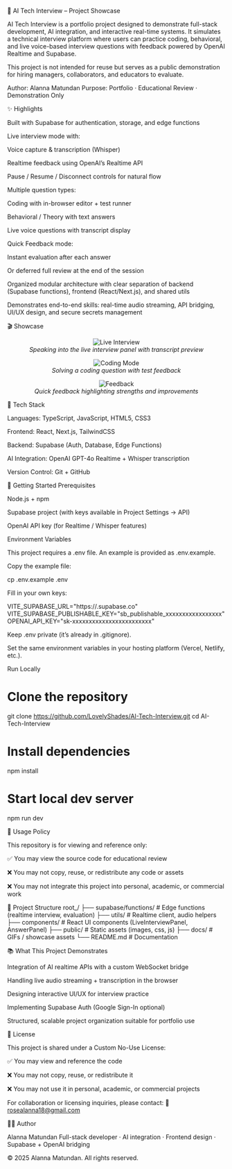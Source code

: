 🎤 AI Tech Interview – Project Showcase






AI Tech Interview is a portfolio project designed to demonstrate full-stack development, AI integration, and interactive real-time systems.
It simulates a technical interview platform where users can practice coding, behavioral, and live voice-based interview questions with feedback powered by OpenAI Realtime and Supabase.

This project is not intended for reuse but serves as a public demonstration for hiring managers, collaborators, and educators to evaluate.

Author: Alanna Matundan
Purpose: Portfolio · Educational Review · Demonstration Only

✨ Highlights

Built with Supabase for authentication, storage, and edge functions

Live interview mode with:

Voice capture & transcription (Whisper)

Realtime feedback using OpenAI’s Realtime API

Pause / Resume / Disconnect controls for natural flow

Multiple question types:

Coding with in-browser editor + test runner

Behavioral / Theory with text answers

Live voice questions with transcript display

Quick Feedback mode:

Instant evaluation after each answer

Or deferred full review at the end of the session

Organized modular architecture with clear separation of backend (Supabase functions), frontend (React/Next.js), and shared utils

Demonstrates end-to-end skills: real-time audio streaming, API bridging, UI/UX design, and secure secrets management

🎬 Showcase
<p align="center"> <img src="docs/gifs/live_interview.gif" alt="Live Interview"><br> <em>Speaking into the live interview panel with transcript preview</em> </p> <p align="center"> <img src="docs/gifs/coding_mode.gif" alt="Coding Mode"><br> <em>Solving a coding question with test feedback</em> </p> <p align="center"> <img src="docs/gifs/feedback.gif" alt="Feedback"><br> <em>Quick feedback highlighting strengths and improvements</em> </p>
🧰 Tech Stack

Languages: TypeScript, JavaScript, HTML5, CSS3

Frontend: React, Next.js, TailwindCSS

Backend: Supabase (Auth, Database, Edge Functions)

AI Integration: OpenAI GPT-4o Realtime + Whisper transcription

Version Control: Git + GitHub

🚀 Getting Started
Prerequisites

Node.js + npm

Supabase project (with keys available in Project Settings → API)

OpenAI API key (for Realtime / Whisper features)

Environment Variables

This project requires a .env file. An example is provided as .env.example.

Copy the example file:

cp .env.example .env


Fill in your own keys:

VITE_SUPABASE_URL="https://<your-project-ref>.supabase.co"
VITE_SUPABASE_PUBLISHABLE_KEY="sb_publishable_xxxxxxxxxxxxxxxxx"
OPENAI_API_KEY="sk-xxxxxxxxxxxxxxxxxxxxxxxx"


Keep .env private (it’s already in .gitignore).

Set the same environment variables in your hosting platform (Vercel, Netlify, etc.).

Run Locally
# Clone the repository
git clone https://github.com/LovelyShades/AI-Tech-Interview.git
cd AI-Tech-Interview

# Install dependencies
npm install

# Start local dev server
npm run dev

📖 Usage Policy

This repository is for viewing and reference only:

✅ You may view the source code for educational review

❌ You may not copy, reuse, or redistribute any code or assets

❌ You may not integrate this project into personal, academic, or commercial work

🧱 Project Structure
root_/
├── supabase/functions/   # Edge functions (realtime interview, evaluation)
├── utils/                # Realtime client, audio helpers
├── components/           # React UI components (LiveInterviewPanel, AnswerPanel)
├── public/               # Static assets (images, css, js)
├── docs/                 # GIFs / showcase assets
└── README.md             # Documentation

📚 What This Project Demonstrates

Integration of AI realtime APIs with a custom WebSocket bridge

Handling live audio streaming + transcription in the browser

Designing interactive UI/UX for interview practice

Implementing Supabase Auth (Google Sign-In optional)

Structured, scalable project organization suitable for portfolio use

📄 License

This project is shared under a Custom No-Use License:

✅ You may view and reference the code

❌ You may not copy, reuse, or redistribute it

❌ You may not use it in personal, academic, or commercial projects

For collaboration or licensing inquiries, please contact:
📧 rosealanna18@gmail.com

👩‍💻 Author

Alanna Matundan
Full-stack developer · AI integration · Frontend design · Supabase + OpenAI bridging

© 2025 Alanna Matundan. All rights reserved.
